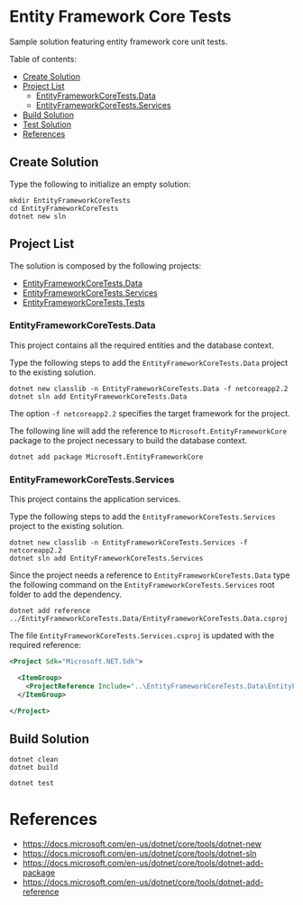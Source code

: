 # Entity Framework Core Tests

Sample solution featuring entity framework core unit tests.

Table of contents:

* [Create Solution](#create-solution)
* [Project List](#project-list)
    * [EntityFrameworkCoreTests.Data](#entityframeworkcoretestsdata)
    * [EntityFrameworkCoreTests.Services](#entityframeworkcoretestsservices)
* [Build Solution](#build-solution)
* [Test Solution](#test-solution)
* [References](#references)

## Create Solution

Type the following to initialize an empty solution:

```
mkdir EntityFrameworkCoreTests
cd EntityFrameworkCoreTests
dotnet new sln
```

## Project List

The solution is composed by the following projects:

* [EntityFrameworkCoreTests.Data](#entityframeworkcoretestsdata)
* [EntityFrameworkCoreTests.Services](#entityframeworkcoretestsservices)
* [EntityFrameworkCoreTests.Tests](#entityframeworkcoreteststests)

### EntityFrameworkCoreTests.Data 

This project contains all the required entities and the database context.

Type the following steps to add the `EntityFrameworkCoreTests.Data` project to the existing solution.

```
dotnet new classlib -n EntityFrameworkCoreTests.Data -f netcoreapp2.2
dotnet sln add EntityFrameworkCoreTests.Data
```
The option `-f netcoreapp2.2` specifies the target framework for the project.  

The following line will add the reference to `Microsoft.EntityFrameworkCore` package to the project necessary to build the database context.  

```
dotnet add package Microsoft.EntityFrameworkCore
```

### EntityFrameworkCoreTests.Services 

This project contains the application services.

Type the following steps to add the `EntityFrameworkCoreTests.Services` project to the existing solution.

```
dotnet new classlib -n EntityFrameworkCoreTests.Services -f netcoreapp2.2
dotnet sln add EntityFrameworkCoreTests.Services
```

Since the project needs a reference to `EntityFrameworkCoreTests.Data` type the following command on the  `EntityFrameworkCoreTests.Services` root folder to add the dependency.

```
dotnet add reference ../EntityFrameworkCoreTests.Data/EntityFrameworkCoreTests.Data.csproj
```

The file `EntityFrameworkCoreTests.Services.csproj` is updated with the required reference: 
```xml
<Project Sdk="Microsoft.NET.Sdk">

  <ItemGroup>
    <ProjectReference Include="..\EntityFrameworkCoreTests.Data\EntityFrameworkCoreTests.Data.csproj" />
  </ItemGroup>

</Project>
```

## Build Solution

```
dotnet clean
dotnet build
```

```
dotnet test
```

# References

* https://docs.microsoft.com/en-us/dotnet/core/tools/dotnet-new
* https://docs.microsoft.com/en-us/dotnet/core/tools/dotnet-sln
* https://docs.microsoft.com/en-us/dotnet/core/tools/dotnet-add-package
* https://docs.microsoft.com/en-us/dotnet/core/tools/dotnet-add-reference